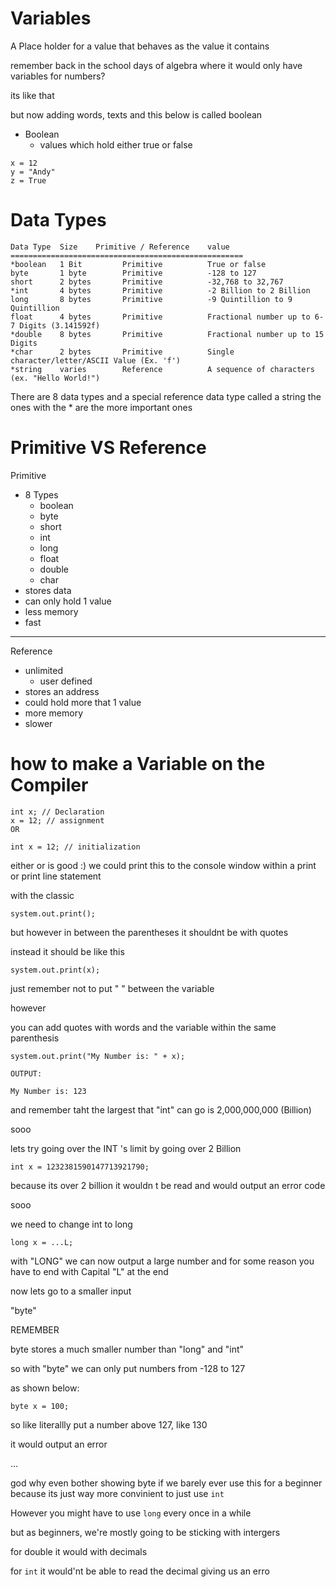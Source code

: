 # Variables
A Place holder for a value that behaves as the value it contains

remember back in the school days of algebra where it would only have variables for numbers? 

its like that

but 
now adding words, texts and this below is called boolean
- Boolean
  - values which hold either true or false
```
x = 12
y = "Andy"
z = True
```

 # Data Types
 ```
Data Type  Size    Primitive / Reference    value
====================================================
*boolean   1 Bit         Primitive          True or false
byte       1 byte        Primitive          -128 to 127
short      2 bytes       Primitive          -32,768 to 32,767
*int       4 bytes       Primitive          -2 Billion to 2 Billion
long       8 bytes       Primitive          -9 Quintillion to 9 Quintillion
float      4 bytes       Primitive          Fractional number up to 6-7 Digits (3.141592f)
*double    8 bytes       Primitive          Fractional number up to 15 Digits
*char      2 bytes       Primitive          Single character/letter/ASCII Value (Ex. 'f')
*string    varies        Reference          A sequence of characters (ex. "Hello World!")
```
 There are 8 data types and a special reference data type called a string 
 the ones with the * are the more important ones

# Primitive VS Reference
Primitive
- 8 Types
  - boolean
  - byte
  - short
  - int
  - long
  - float
  - double
  - char
- stores data
- can only hold 1 value
- less memory
- fast
-------------
Reference
- unlimited
  - user defined
- stores an address
- could hold more that 1 value
- more memory
- slower

# how to make a Variable on the Compiler
```
int x; // Declaration
x = 12; // assignment
OR

int x = 12; // initialization
```
either or is good :)
we could print this to the console window within a print or print line statement

with the classic
```
system.out.print();
```
but however in between the parentheses it shouldnt be with quotes 

instead it should be like this
```
system.out.print(x);
```
just remember not to put " " between the variable

however

you can add quotes with words and the variable within the same parenthesis
```
system.out.print("My Number is: " + x);

OUTPUT:

My Number is: 123

```
and remember taht the largest that "int" can go is 2,000,000,000 (Billion) 

sooo

lets try going over the INT 's limit by going over 2 Billion
```
int x = 1232381590147713921790;
```
because its over 2 billion it wouldn t be read and would output an error code

sooo

we need to change int to long
```
long x = ...L;
```
with "LONG" we can now output a large number and for some reason you have to end with Capital "L" at the end

now lets go to a smaller input

"byte"

REMEMBER

byte stores a much smaller number than "long" and "int"

so with "byte" we can only put numbers from -128 to 127

as shown below: 
```
byte x = 100;
```
so like literallly put a number above 127, like 130

it would output an error

...

god why even bother showing byte if we barely ever use this for a beginner because its just way more convinient to just use ```int``` 

However you might have to use ```long``` every once in a while

but as beginners, we're mostly going to be sticking with intergers

for double it would with decimals

for ```int``` it would'nt be able to read the decimal giving us an erro


